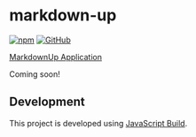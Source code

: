 # markdown-up

[![npm](https://img.shields.io/npm/v/markdown-up)](https://www.npmjs.com/package/markdown-up)
[![GitHub](https://img.shields.io/github/license/craigahobbs/markdown-up)](https://github.com/craigahobbs/markdown-up/blob/main/LICENSE)

[MarkdownUp Application](https://craigahobbs.github.io/markdown-up/)

Coming soon!


## Development

This project is developed using [JavaScript Build](https://github.com/craigahobbs/javascript-build#readme).
